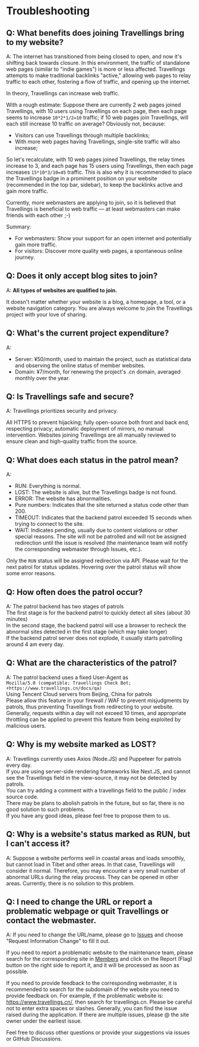 # Troubleshooting

## Q: What benefits does joining Travellings bring to my website?

A: The internet has transitioned from being closed to open, and now it's shifting back towards closure. In this environment, the traffic of standalone web pages (similar to "indie games") is more or less affected. Travellings attempts to make traditional backlinks "active," allowing web pages to relay traffic to each other, fostering a flow of traffic, and opening up the internet.

In theory, Travellings can increase web traffic.

With a rough estimate: Suppose there are currently 2 web pages joined Travellings, with 10 users using Travellings on each page, then each page seems to increase `10*2*1/2=10` traffic; if 10 web pages join Travellings, will each still increase 10 traffic on average? Obviously not, because:

- Visitors can use Travellings through multiple backlinks;
- With more web pages having Travellings, single-site traffic will also increase;

So let's recalculate, with 10 web pages joined Travellings, the relay times increase to 3, and each page has 15 users using Travellings, then each page increases `15*10*3/10=45` traffic.
This is also why it is recommended to place the Travellings badge in a prominent position on your website (recommended in the top bar, sidebar), to keep the backlinks active and gain more traffic.

Currently, more webmasters are applying to join, so it is believed that Travellings is beneficial to web traffic — at least webmasters can make friends with each other ;-)

Summary:

- For webmasters: Show your support for an open internet and potentially gain more traffic.
- For visitors: Discover more quality web pages, a spontaneous online journey.

## Q: Does it only accept blog sites to join?

A: **All types of websites are qualified to join.**

It doesn't matter whether your website is a blog, a homepage, a tool, or a website navigation category. You are always welcome to join the Travellings project with your love of sharing.

## Q: What's the current project expenditure?

A:

- Server: ¥50/month, used to maintain the project, such as statistical data and observing the online status of member websites.
- Domain: ¥7/month, for renewing the project's .cn domain, averaged monthly over the year.

## Q: Is Travellings safe and secure?

A: Travellings prioritizes security and privacy.

All HTTPS to prevent hijacking; fully open-source both front and back end, respecting privacy; automatic deployment of mirrors, no manual intervention. Websites joining Travellings are all manually reviewed to ensure clean and high-quality traffic from the source.

## Q: What does each status in the patrol mean?

A:

- RUN: Everything is normal.
- LOST: The website is alive, but the Travellings badge is not found.
- ERROR: The website has abnormalities.
- Pure numbers: Indicates that the site returned a status code other than 200.
- TIMEOUT: Indicates that the backend patrol exceeded 15 seconds when trying to connect to the site.
- WAIT: Indicates pending, usually due to content violations or other special reasons. The site will not be patrolled and will not be assigned redirection until the issue is resolved (the maintenance team will notify the corresponding webmaster through Issues, etc.).

Only the `RUN` status will be assigned redirection via API. Please wait for the next patrol for status updates. Hovering over the patrol status will show some error reasons.

## Q: How often does the patrol occur?

A:
The patrol backend has two stages of patrols\
The first stage is for the backend patrol to quickly detect all sites (about 30 minutes)\
In the second stage, the backend patrol will use a browser to recheck the abnormal sites detected in the first stage (which may take longer)\
If the backend patrol server does not explode, it usually starts patrolling around 4 am every day.

## Q: What are the characteristics of the patrol?

A: The patrol backend uses a fixed User-Agent as\
`Mozilla/5.0 (compatible; Travellings Check Bot; +https://www.travellings.cn/docs/qa)`\
Using Tencent Cloud servers from Beijing, China for patrols\
Please allow this feature in your firewall / WAF to prevent misjudgments by patrols, thus preventing Travellings from redirecting to your website. Generally, requests within a day will not exceed 10 times, and appropriate throttling can be applied to prevent this feature from being exploited by malicious users.

## Q: Why is my website marked as LOST?

A: Travellings currently uses Axios (Node.JS) and Puppeteer for patrols every day.\
If you are using server-side rendering frameworks like Next.JS, and cannot see the Travellings field in the view-source, it may not be detected by patrols.\
You can try adding a comment with a travellings field to the public / index source code.\
There may be plans to abolish patrols in the future, but so far, there is no good solution to such problems.\
If you have any good ideas, please feel free to propose them to us.

## Q: Why is a website's status marked as RUN, but I can't access it?

A: Suppose a website performs well in coastal areas and loads smoothly, but cannot load in Tibet and other areas. In that case, Travellings will consider it normal. Therefore, you may encounter a very small number of abnormal URLs during the relay process. They can be opened in other areas. Currently, there is no solution to this problem.

## Q: I need to change the URL or report a problematic webpage or quit Travellings or contact the webmaster.

A: If you need to change the URL/name, please go to [Issues](https://github.com/travellings-link/travellings/issues) and choose "Request Information Change" to fill it out.

If you need to report a problematic website to the maintenance team, please search for the corresponding site in [Members](https://list.travellings.cn/) and click on the Report (Flag) button on the right side to report it, and it will be processed as soon as possible.

If you need to provide feedback to the corresponding webmaster, it is recommended to search for the subdomain of the website you need to provide feedback on. For example, if the problematic website is: https://www.travellings.cn/, then search for travellings.cn. Please be careful not to enter extra spaces or slashes. Generally, you can find the issue raised during the application. If there are multiple issues, please @ the site owner under the earliest issue.

Feel free to discuss other questions or provide your suggestions via issues or GitHub Discussions.
